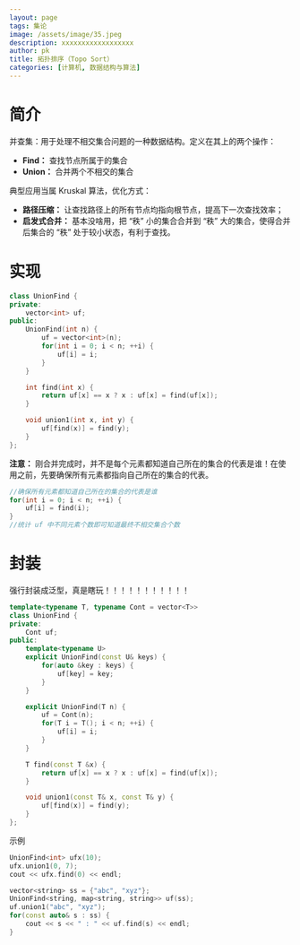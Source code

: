 ```yaml
---
layout: page
tags: 集论
image: /assets/image/35.jpeg
description: xxxxxxxxxxxxxxxxxx
author: pk
title: 拓扑排序（Topo Sort）
categories: [计算机, 数据结构与算法]
---
```


# 简介

并查集：用于处理不相交集合问题的一种数据结构。定义在其上的两个操作：
- **Find：** 查找节点所属于的集合
- **Union：** 合并两个不相交的集合

典型应用当属 Kruskal 算法，优化方式：
- **路径压缩：** 让查找路径上的所有节点均指向根节点，提高下一次查找效率；
- **启发式合并：** 基本没啥用，把 “秩” 小的集合合并到 “秩” 大的集合，使得合并后集合的 “秩” 处于较小状态，有利于查找。

# 实现

```cpp
class UnionFind {
private:
    vector<int> uf;
public:
    UnionFind(int n) {
        uf = vector<int>(n);
        for(int i = 0; i < n; ++i) {
            uf[i] = i;
        }
    }

    int find(int x) {
        return uf[x] == x ? x : uf[x] = find(uf[x]);
    }

    void union1(int x, int y) {
        uf[find(x)] = find(y);
    }
};
```

**注意：** 刚合并完成时，并不是每个元素都知道自己所在的集合的代表是谁！在使用之前，先要确保所有元素都指向自己所在的集合的代表。

```c++
//确保所有元素都知道自己所在的集合的代表是谁
for(int i = 0; i < n; ++i) {
    uf[i] = find(i);
}
//统计 uf 中不同元素个数即可知道最终不相交集合个数
```


# 封装

强行封装成泛型，真是瞎玩！！！！！！！！！！！

```cpp
template<typename T, typename Cont = vector<T>>
class UnionFind {
private:
    Cont uf;
public:
    template<typename U>
    explicit UnionFind(const U& keys) {
        for(auto &key : keys) {
            uf[key] = key;
        }
    }

    explicit UnionFind(T n) {
        uf = Cont(n);
        for(T i = T(); i < n; ++i) {
            uf[i] = i;
        }
    }

    T find(const T &x) {
        return uf[x] == x ? x : uf[x] = find(uf[x]);
    }

    void union1(const T& x, const T& y) {
        uf[find(x)] = find(y);
    }
};
```



示例

```cpp
UnionFind<int> ufx(10);
ufx.union1(0, 7);
cout << ufx.find(0) << endl;

vector<string> ss = {"abc", "xyz"};
UnionFind<string, map<string, string>> uf(ss);
uf.union1("abc", "xyz");
for(const auto& s : ss) {
    cout << s << " : " << uf.find(s) << endl;
}
```
